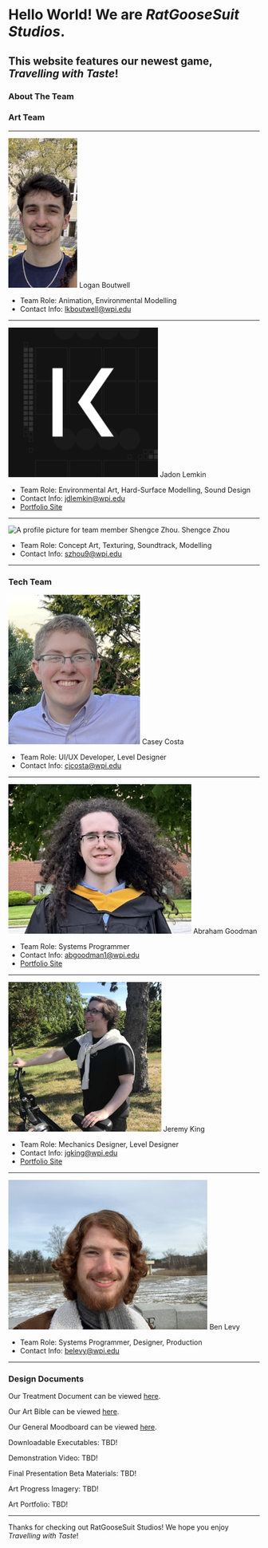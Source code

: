 # Hello World! We are ***RatGooseSuit Studios***.

## This website features our newest game, *Travelling with Taste*!

### **About The Team**

### Art Team

---

<img src="/ProfilePictures/Logan_Boutwell.jpg" alt="A profile picture for team member Logan Boutwell." height="300"> Logan Boutwell
- Team Role: Animation, Environmental Modelling
- Contact Info: lkboutwell@wpi.edu

---

<img src="/ProfilePictures/Jadon_Lemkin.png" alt="A profile picture for team member Jadon Lemkin." height="300"> Jadon Lemkin
- Team Role: Environmental Art, Hard-Surface Modelling, Sound Design
- Contact Info: jdlemkin@wpi.edu
- [Portfolio Site](https://koerismo.digital)

---

<img src="/ProfilePictures/Shengce_Zhou.png" alt="A profile picture for team member Shengce Zhou." height="300"> Shengce Zhou
- Team Role: Concept Art, Texturing, Soundtrack, Modelling
- Contact Info: szhou9@wpi.edu

---

### Tech Team

<img src="/ProfilePictures/Casey_Costa.jpg" alt="A profile picture for team member Casey Costa." height="300"> Casey Costa
- Team Role: UI/UX Developer, Level Designer
- Contact Info: cjcosta@wpi.edu

---

<img src="/ProfilePictures/Abraham_Goodman.jpg" alt="A profile picture for team member Abraham Goodman." height="300"> Abraham Goodman
- Team Role: Systems Programmer
- Contact Info: abgoodman1@wpi.edu
- [Portfolio Site](https://abrahamgoodman.github.io)

---

<img src="/ProfilePictures/Jeremy_King.jpg" alt="A profile picture for team member Jeremy King." height="300"> Jeremy King
- Team Role: Mechanics Designer, Level Designer
- Contact Info: jgking@wpi.edu
- [Portfolio Site](https://jgking.dev)

---

<img src="/ProfilePictures/Ben_Levy.JPEG" alt="A profile picture for team member Ben Levy." height="300"> Ben Levy
- Team Role: Systems Programmer, Designer, Production
- Contact Info: belevy@wpi.edu

---

### Design Documents

Our Treatment Document can be viewed [here](https://docs.google.com/document/d/1yQCKmlCB_aOYfUYNSvvhvCBOGQCmq55llBtxgCiq7kg/edit?usp=sharing).

Our Art Bible can be viewed [here](https://docs.google.com/document/d/1_azlsXkz_4Q3rQu0NJLJ3a431V93jmh4QpL5eq15vqQ/edit?usp=sharing).

Our General Moodboard can be viewed [here](https://miro.com/app/board/uXjVIMrTzOM=/).

Downloadable Executables: TBD!

Demonstration Video: TBD!

Final Presentation Beta Materials: TBD!

Art Progress Imagery: TBD!

Art Portfolio: TBD!

---

Thanks for checking out RatGooseSuit Studios! We hope you enjoy *Travelling with Taste*!